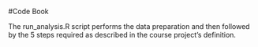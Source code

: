 #Code Book

The run_analysis.R script performs the data preparation and then followed by the 5 steps required as described in the course project’s definition.
